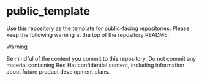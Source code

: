 # public_template

Use this repository as the template for public-facing repositories. Please keep the following warning at the top of the repository README:

> [!WARNING]
> Be mindful of the content you commit to this repository. Do not commit any
> material containing Red Hat confidential content, including information about
> future product development plans.
